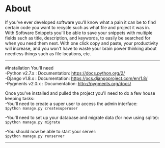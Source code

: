 # About
If you've ever developed software you'll know what a pain it can be to find certain code you want to recycle such as what file and project it was in. With Software Snippets you'll be able to save your snippets with multiple fields such as title, description, and keywords, to easily be searched for when you need them next. With one click copy and paste, your productivity will increase, and you won't have to waste your brain power thinking about needless things such as file locations, etc. 
  
***  
  
#Installation
You'll need  
-Python v2.7.x   : Documentation: https://docs.python.org/2/  
-Django v1.8.x   : Documentation:  https://ocs.djangoproject.com/en/1.8/  
-Pygments v2.0.x : Documentation: http://pygments.org/docs/  
  
Once you've installed and pulled the project you'll need to do a few house keeping tasks:  
-You'll need to create a super user to access the admin interface:  
<code>$python manage.py createsuperuser</code>  
  
-You'll need to set up your database and migrate data (for now using sqlite):  
<code>$python manage.py migrate</code>  
  
  
-You should now be able to start your server:  
<code>$python manage.py runserver</code>  
  
***  
